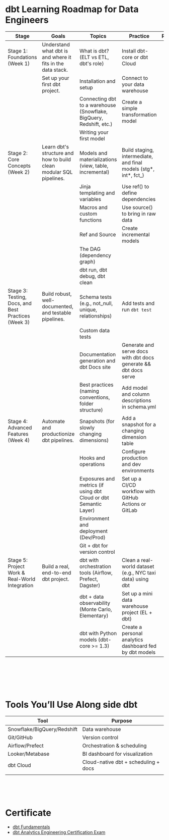 # dbt Learning Roadmap for Data Engineers

| Stage                                               | Goals                                                               | Topics                                                              | Practice                                                          | Resources |
| --------------------------------------------------- | ------------------------------------------------------------------- | ------------------------------------------------------------------- | ----------------------------------------------------------------- | --------- |
| Stage 1: Foundations (Week 1)                       | Understand what dbt is and where it fits in the data stack.         | What is dbt? (ELT vs ETL, dbt's role)                               | Install dbt-core or dbt Cloud                                     |           |
|                                                     | Set up your first dbt project.                                      | Installation and setup                                              | Connect to your data warehouse                                    |           |
|                                                     |                                                                     | Connecting dbt to a warehouse (Snowflake, BigQuery, Redshift, etc.) | Create a simple transformation model                              |           |
|                                                     |                                                                     | Writing your first model                                            |                                                                   |           |
| Stage 2: Core Concepts (Week 2)                     | Learn dbt's structure and how to build clean modular SQL pipelines. | Models and materializations (view, table, incremental)              | Build staging, intermediate, and final models (stg*, int*, fct\_) |           |
|                                                     |                                                                     | Jinja templating and variables                                      | Use ref() to define dependencies                                  |           |
|                                                     |                                                                     | Macros and custom functions                                         | Use source() to bring in raw data                                 |           |
|                                                     |                                                                     | Ref and Source                                                      | Create incremental models                                         |           |
|                                                     |                                                                     | The DAG (dependency graph)                                          |                                                                   |           |
|                                                     |                                                                     | dbt run, dbt debug, dbt clean                                       |                                                                   |           |
| Stage 3: Testing, Docs, and Best Practices (Week 3) | Build robust, well-documented, and testable pipelines.              | Schema tests (e.g., not_null, unique, relationships)                | Add tests and run `dbt test`                                      |           |
|                                                     |                                                                     | Custom data tests                                                   |                                                                   |           |
|                                                     |                                                                     | Documentation generation and dbt Docs site                          | Generate and serve docs with dbt docs generate && dbt docs serve  |           |
|                                                     |                                                                     | Best practices (naming conventions, folder structure)               | Add model and column descriptions in schema.yml                   |           |
| Stage 4: Advanced Features (Week 4)                 | Automate and productionize dbt pipelines.                           | Snapshots (for slowly changing dimensions)                          | Add a snapshot for a changing dimension table                     |           |
|                                                     |                                                                     | Hooks and operations                                                | Configure production and dev environments                         |           |
|                                                     |                                                                     | Exposures and metrics (if using dbt Cloud or dbt Semantic Layer)    | Set up a CI/CD workflow with GitHub Actions or GitLab             |           |
|                                                     |                                                                     | Environment and deployment (Dev/Prod)                               |                                                                   |           |
|                                                     |                                                                     | Git + dbt for version control                                       |                                                                   |           |
| Stage 5: Project Work & Real-World Integration      | Build a real, end-to-end dbt project.                               | dbt with orchestration tools (Airflow, Prefect, Dagster)            | Clean a real-world dataset (e.g., NYC taxi data) using dbt        |           |
|                                                     |                                                                     | dbt + data observability (Monte Carlo, Elementary)                  | Set up a mini data warehouse project (EL + dbt)                   |           |
|                                                     |                                                                     | dbt with Python models (dbt-core >= 1.3)                            | Create a personal analytics dashboard fed by dbt models           |           |

&nbsp;

&nbsp;

&nbsp;

# Tools You’ll Use Along side dbt

| Tool                        | Purpose                              |
| --------------------------- | ------------------------------------ |
| Snowflake/BigQuery/Redshift | Data warehouse                       |
| Git/GitHub                  | Version control                      |
| Airflow/Prefect             | Orchestration & scheduling           |
| Looker/Metabase             | BI dashboard for visualization       |
| dbt Cloud                   | Cloud-native dbt + scheduling + docs |
|                             |                                      |

&nbsp;

&nbsp;

# Certificate

- [dbt Fundamentals](https://learn.getdbt.com/courses/dbt-fundamentals?utm_source=chatgpt.com)
- [dbt Analytics Engineering Certification Exam](https://www.getdbt.com/certifications/analytics-engineer-certification-exam?utm_source=chatgpt.com)

&nbsp;
